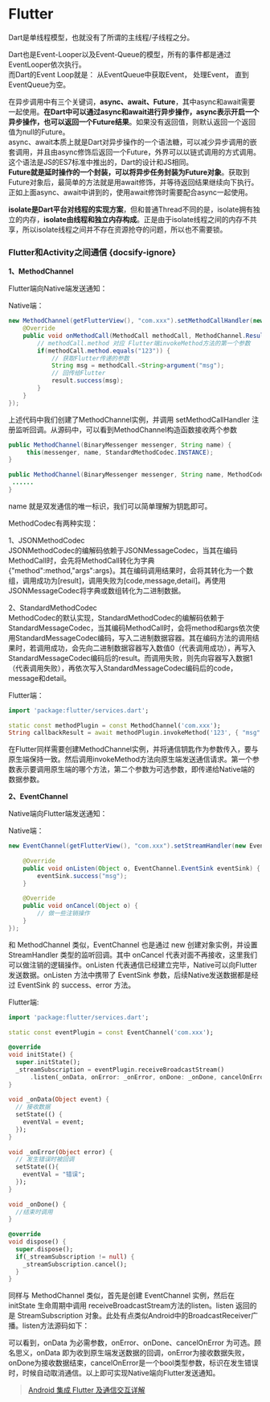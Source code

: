# Flutter

Dart是单线程模型，也就没有了所谓的主线程/子线程之分。

Dart也是Event-Looper以及Event-Queue的模型，所有的事件都是通过EventLooper依次执行。  
而Dart的Event Loop就是： 从EventQueue中获取Event， 处理Event， 直到EventQueue为空。

在异步调用中有三个关键词，**async、await、Future**，其中async和await需要一起使用。**在Dart中可以通过async和await进行异步操作，async表示开启一个异步操作，也可以返回一个Future结果**。如果没有返回值，则默认返回一个返回值为null的Future。  
async、await本质上就是Dart对异步操作的一个语法糖，可以减少异步调用的嵌套调用，并且由async修饰后返回一个Future，外界可以以链式调用的方式调用。这个语法是JS的ES7标准中推出的，Dart的设计和JS相同。  
**Future就是延时操作的一个封装，可以将异步任务封装为Future对象**。获取到Future对象后，最简单的方法就是用await修饰，并等待返回结果继续向下执行。正如上面async、await中讲到的，使用await修饰时需要配合async一起使用。  

**isolate是Dart平台对线程的实现方案**，但和普通Thread不同的是，isolate拥有独立的内存，**isolate由线程和独立内存构成**。正是由于isolate线程之间的内存不共享，所以isolate线程之间并不存在资源抢夺的问题，所以也不需要锁。

### Flutter和Activity之间通信  {docsify-ignore}

**1、MethodChannel**

Flutter端向Native端发送通知：

Native端：  
```java
new MethodChannel(getFlutterView(), "com.xxx").setMethodCallHandler(new MethodChannel.MethodCallHandler() {
    @Override
    public void onMethodCall(MethodCall methodCall, MethodChannel.Result result) {
        // methodCall.method 对应 Flutter端invokeMethod方法的第一个参数
        if(methodCall.method.equals("123")) {
            // 获取Flutter传递的参数
            String msg = methodCall.<String>argument("msg");
            // 回传给Flutter
            result.success(msg);
        }
    }
});
```

上述代码中我们创建了MethodChannel实例，并调用 setMethodCallHandler 注册监听回调。从源码中，可以看到MethodChannel构造函数接收两个参数
```java
public MethodChannel(BinaryMessenger messenger, String name) {
     this(messenger, name, StandardMethodCodec.INSTANCE);
}
 
public MethodChannel(BinaryMessenger messenger, String name, MethodCodec codec) {
 ......
}
```
name 就是双发通信的唯一标识，我们可以简单理解为钥匙即可。

MethodCodec有两种实现：

1、JSONMethodCodec  
JSONMethodCodec的编解码依赖于JSONMessageCodec，当其在编码MethodCall时，会先将MethodCall转化为字典{"method":method,"args":args}。其在编码调用结果时，会将其转化为一个数组，调用成功为[result]，调用失败为[code,message,detail]。再使用JSONMessageCodec将字典或数组转化为二进制数据。

2、StandardMethodCodec  
MethodCodec的默认实现，StandardMethodCodec的编解码依赖于StandardMessageCodec，当其编码MethodCall时，会将method和args依次使用StandardMessageCodec编码，写入二进制数据容器。其在编码方法的调用结果时，若调用成功，会先向二进制数据容器写入数值0（代表调用成功），再写入StandardMessageCodec编码后的result。而调用失败，则先向容器写入数据1（代表调用失败），再依次写入StandardMessageCodec编码后的code，message和detail。

Flutter端：  
```dart
import 'package:flutter/services.dart';
 
static const methodPlugin = const MethodChannel('com.xxx');
String callbackResult = await methodPlugin.invokeMethod('123', { "msg": "456" });
```
在Flutter同样需要创建MethodChannel实例，并将通信钥匙作为参数传入，要与原生端保持一致。然后调用invokeMethod方法向原生端发送通信请求。第一个参数表示要调用原生端的哪个方法，第二个参数为可选参数，即传递给Native端的数据参数。

**2、EventChannel**

Native端向Flutter端发送通知：

Native端：
```java
new EventChannel(getFlutterView(), "com.xxx").setStreamHandler(new EventChannel.StreamHandler() {
 
    @Override
    public void onListen(Object o, EventChannel.EventSink eventSink) {
        eventSink.success("msg");
    }
 
    @Override
    public void onCancel(Object o) {
        // 做一些注销操作
    }
});
```
和 MethodChannel 类似，EventChannel 也是通过 new 创建对象实例，并设置 StreamHandler 类型的监听回调。其中 onCancel 代表对面不再接收，这里我们可以做注销的逻辑操作。onListen 代表通信已经建立完毕，Native可以向Flutter发送数据。onListen 方法中携带了 EventSink 参数，后续Native发送数据都是经过 EventSink 的 success、error 方法。

Flutter端:
```dart
import 'package:flutter/services.dart';
 
static const eventPlugin = const EventChannel('com.xxx');
 
@override
void initState() {
  super.initState();
  _streamSubscription = eventPlugin.receiveBroadcastStream()
      .listen(_onData, onError: _onError, onDone: _onDone, cancelOnError: true);
}
 
void _onData(Object event) {
  // 接收数据
  setState(() {
    eventVal = event;
  });
}
 
void _onError(Object error) {
  // 发生错误时被回调
  setState((){
    eventVal = "错误";
  });
}
 
void _onDone() {
  //结束时调用
}
 
@override
void dispose() {
  super.dispose();
  if(_streamSubscription != null) {
    _streamSubscription.cancel();
  }
}
```
同样与 MethodChannel 类似，首先是创建 EventChannel 实例，然后在 initState 生命周期中调用 receiveBroadcastStream方法的listen。listen 返回的是 StreamSubscription 对象。此处有点类似Android中的BroadcastReceiver广播。listen方法源码如下：

可以看到，onData 为必需参数，onError、onDone、cancelOnError 为可选。顾名思义，onData 即为收到原生端发送数据的回调，onError为接收数据失败，onDone为接收数据结束，cancelOnError是一个bool类型参数，标识在发生错误时，时候自动取消通信。以上即可实现Native端向Flutter发送通知。

> [Android 集成 Flutter 及通信交互详解](https://blog.csdn.net/u013718120/article/details/86679147)